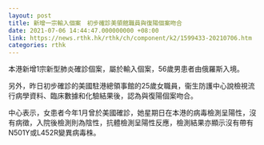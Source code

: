 ```yaml
---
layout: post
title: 新增一宗輸入個案　初步確診美領館職員與復陽個案吻合
date: 2021-07-06 14:44:47.000000000 +08:00
link: https://news.rthk.hk/rthk/ch/component/k2/1599433-20210706.htm
categories: rthk
---
```


本港新增1宗新型肺炎確診個案，屬於輸入個案，56歲男患者由俄羅斯入境。

另外，昨日初步確診的美國駐港總領事館的25歲女職員，衞生防護中心說檢視流行病學資料、臨床數據和化驗結果後，認為與復陽個案吻合。

中心表示，女患者今年1月曾於美國確診，她星期日在本港的病毒檢測呈陽性，沒有病徵，入院後檢測則為陰性，抗體檢測呈陽性反應，檢測結果亦顯示沒有帶有N501Y或L452R變異病毒株。

